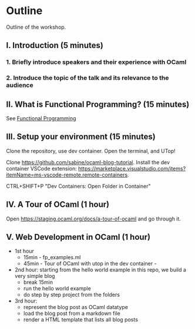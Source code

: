# Outline 

Outline of the workshop.

## I. Introduction (5 minutes)

### 1. Briefly introduce speakers and their experience with OCaml
### 2. Introduce the topic of the talk and its relevance to the audience

## II. What is Functional Programming? (15 minutes)

See [Functional Programming](./functionnal_programming.md)

## III. Setup your environment (15 minutes)

Clone the repository, use dev container. Open the terminal, and UTop!

Clone https://github.com/sabine/ocaml-blog-tutorial.
Install the dev container VSCode extension: https://marketplace.visualstudio.com/items?itemName=ms-vscode-remote.remote-containers.

CTRL+SHIFT+P "Dev Containers: Open Folder in Container"

## IV. A Tour of OCaml (1 hour)

Open https://staging.ocaml.org/docs/a-tour-of-ocaml and go through it.

## V. Web Development in OCaml (1 hour)

- 1st hour
  - 15min - fp_examples.ml
  - 45min - Tour of OCaml with utop in the dev container - 
- 2nd hour: starting from the hello world example in this repo, we build a very simple blog
  - break 15min
  - run the hello world example
  - do step by step project from the folders
- 3rd hour:
  - represent the blog post as OCaml datatype
  - load the blog post from a markdown file
  - render a HTML template that lists all blog posts
